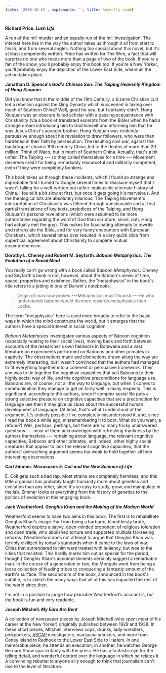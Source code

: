 ```yaml
---
{date: '2008-10-15', explananda: '', title: Recently read}

---
```

<strong>Richard Price. <em>Lush Life</em></strong>

A run of the mill murder and an equally run of the mill investigation.  The interest here lies in the way the author takes us through it all from start to finish, and from several angles.  Nothing too special about this novel, but it's at least competently written.  Price has written for The Wire, a fact that will surprise no one who reads more than a page of two of the book.  If you're a fan of the show, you'll probably enjoy this book too.  If you're a New Yorker, you'll probably enjoy the depiction of the Lower East Side, where all the action takes place.

<strong>Jonathan D. Spence's <em>God's Chinese Son: The Taiping Heavenly Kingdom of Hong Xiuquan</em></strong>

Did you know that in the middle of the 19th Century, a bizarre Christian cult led a rebellion against the Qing Dynasty which succeeded in taking over much of Southern China?  Well, good for you, but I certainly didn't.  Hong Xiuquan was an obscure failed scholar with a passing acquaintance with Christianity (via a book of translated excerpts from the Bible) when he had a strange dream introducing him to God himself and informing him that he was Jesus Christ's younger brother.  Hong Xuiquan was evidently persuasive enough about his revelation to draw followers, who were then hardened in their faith by persecution.  The resulting civil war, against the backdrop of chaotic 19th century China, led to the deaths of more than 20 million.  Think of Waco, but in much of Southern China.  Actually, that's a bit unfair.  The Taiping --- so they called themselves for a time --- Movement deserves credit for being remarkably resourceful and militarily competent, even if they were completely bonkers.  

This book takes us through these incidents, which I found so strange and improbable that I turned to Google several times to reassure myself that I wasn't falling for a well-written but rather implausible alternate history of China.  I found it a bit slow at first, but once it gets going it's marvelous.  And the theological bits are absolutely <em>hilarious</em>.  The Taiping Movement's interpretation of Christianity was filtered through questionable and at first partial translations of key texts, prejudices of the Taiping, and Hong Xiuquan's personal revelations (which were assumed to be more authoritative regarding the word of God than scripture, since, duh, Hong had actually met the guy).  This makes for fascinating attempts to rewrite and retranslate the Bible, and for very funny encounters with European Christians, which several times over resulted in a very quick slide from superficial agreement about Christianity to complete mutual incomprehension.

<strong>Dorothy L. Cheney and Robert M. Seyfarth. <em>Baboon Metaphysics: The Evolution of a Social Mind</em></strong>

You really can't go wrong with a book called <em>Baboon Metaphysics</em>.  Cheney and Seyfarth's book is not, however, about the Baboon's views of time, space, properties and existence.  Rather, the "metaphysics" in the book's title refers to a jotting in one of Darwin's notebooks: <blockquote>Origin of man now proved.---Metaphysics must flourish.---He who understands baboon would do more towards metaphysics than Locke.</blockquote>The term "metaphysics" here is used more broadly to refer to the basic ways in which the mind constructs the world, but it emerges that the authors have a special interest in social cognition.

<em>Baboon Metaphysics</em> investigates various aspects of Baboon cognition (especially relating to their social lives), moving back and forth between accounts of the researcher's own fieldwork in Botswana and a vast literature on experiments performed on Baboons and other primates in captivity.  The observations made and distinctions drawn along the way are extremely interesting, but I wasn't convinced that the authors had managed to fit everything together into a coherent or persuasive framework.  Their aim was to tie together the cognitive capacities that suit Baboons to their highly social way of life, and the cognitive preconditions for language use.  Baboons are, of course, not all the way to language, but when it comes to communication they manage to get on fairly well in many respects.  This is significant, according to the authors, since if complex social life puts a strong selective pressure on cognitive capacities that are a precondition for language use then it may give us clues about the successful human development of language.  (At least, that's what I understood of the argument.  It's entirely possible I've completely misunderstood it, and, since I read the book a while ago, misremembering it to boot.  What do you want, a refund?)  Well, perhaps, perhaps, but there are so many tricky unanswered questions --- most of them acknowledged with refreshing frankness by the authors themselves --- remaining about language, the relevant cognitive capacities, Baboons and other primates, and indeed, other highly social creatures that appear to lack the relevant cognitive capacities, that the authors' overarching argument seems too weak to hold together all their interesting observations.  

<strong>Carl Zimmer.  <em>Microcosm: E. Coli and the New Science of Life</em></strong>

E. Coli gets such a bad rap.  Most strains are completely harmless, and this little organism has probably taught humanity more about genetics and evolution than any other, since it's so easy to study, grow, and manipulate in the lab.  Zimmer looks at everything from the history of genetics to the politics of evolution in this engaging book.  

<strong>Jack Weatherford.  <em>Genghis Khan and the Making of the Modern World</em></strong>

Weatherford seems to have two aims in this book.  The first is to rehabilitate Genghis Khan's image.  Far from being a barbaric, bloodthirsty brute, Weatherford depicts a savvy, open-minded proponent of religious toleration and open trade, who abolished torture and supported multiple far-seeing reforms.  (Weatherford does not attempt to argue that Genghis Khan was terribly civilized by today's standards when it came to the laws of war.  Cities that surrendered to him were treated with leniency, but woe to the cities that resisted.  This hardly marks him out as special for the period, though.)  Genghis Khan's accomplishments certainly suggest a remarkable man.  In the course of a generation or two, the Mongols went from being a loose collection of feuding tribes to conquering a fantastic amount of the earth's surface.  The second aim of the book, announced in the book's subtitle, is to sketch the many ways that all of this has impacted the rest of the world since then. 

I'm not in a position to judge how plausible Weatherford's account is, but the book is fun and very readable.  

<strong>Joseph Mitchell.  <em>My Ears Are Bent</em></strong>

A collection of newspaper pieces by Joseph Mitchell (who spent most of his career at the New Yorker) originally published between 1929 and 1938.  In these short pieces, Mitchell interviews cops, drunks, lady-wrestlers, pickpockets, <a href="http://www.ascap.com/">ASCAP</a> investigators, marijuana smokers, and more from Coney Island to Redhook to the Lower East Side to Harlem.  In one memorable piece, he attends an execution; in another, he watches George Bernard Shaw spar irritably with the press.  He has a fantastic eye for the telling detail, and wonderful control over the language in which he relates it.  A convincing rebuttal to anyone silly enough to think that journalism can't rise to the level of literature.  
